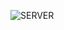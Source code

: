 ![SERVER](https://github.com/serifegencer/acikkaynakserver/assets/117947572/7c26b529-5222-4afe-b5ce-27133d8656be)
